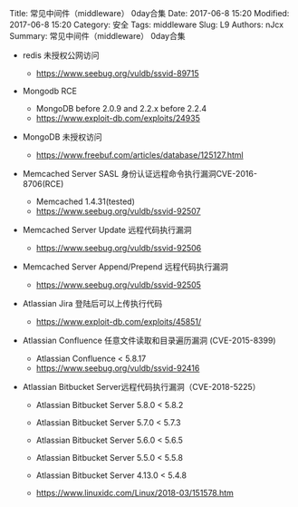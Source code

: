Title: 常见中间件（middleware） 0day合集
Date: 2017-06-8 15:20
Modified: 2017-06-8 15:20
Category: 安全
Tags: middleware
Slug: L9
Authors: nJcx
Summary:  常见中间件（middleware） 0day合集


- redis 未授权公网访问
	- https://www.seebug.org/vuldb/ssvid-89715


- Mongodb RCE
    - MongoDB before 2.0.9 and 2.2.x before 2.2.4
    - https://www.exploit-db.com/exploits/24935

- MongoDB 未授权访问
    - https://www.freebuf.com/articles/database/125127.html

- Memcached Server SASL 身份认证远程命令执行漏洞CVE-2016-8706(RCE)
    - Memcached 1.4.31(tested)
    - https://www.seebug.org/vuldb/ssvid-92507

- Memcached Server Update 远程代码执行漏洞

    - https://www.seebug.org/vuldb/ssvid-92506

- Memcached Server Append/Prepend 远程代码执行漏洞

    - https://www.seebug.org/vuldb/ssvid-92505

- Atlassian Jira 登陆后可以上传执行代码

    - https://www.exploit-db.com/exploits/45851/

- Atlassian Confluence 任意文件读取和目录遍历漏洞 (CVE-2015-8399)
    - Atlassian Confluence < 5.8.17
    - https://www.seebug.org/vuldb/ssvid-92416

- Atlassian Bitbucket Server远程代码执行漏洞（CVE-2018-5225）

    - Atlassian Bitbucket Server 5.8.0 < 5.8.2
    - Atlassian Bitbucket Server 5.7.0 < 5.7.3
    - Atlassian Bitbucket Server 5.6.0 < 5.6.5
    - Atlassian Bitbucket Server 5.5.0 < 5.5.8
    - Atlassian Bitbucket Server 4.13.0 < 5.4.8

    - https://www.linuxidc.com/Linux/2018-03/151578.htm
